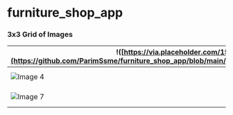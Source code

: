 # furniture_shop_app


### 3x3 Grid of Images

| !([https://via.placeholder.com/150](https://github.com/ParimSsme/furniture_shop_app/blob/main/readme_images/onboarding.png)) | ![Image 2](https://via.placeholder.com/150) | ![Image 3](https://via.placeholder.com/150) |
|--------------------------------------------|--------------------------------------------|--------------------------------------------|
| ![Image 4](https://via.placeholder.com/150) | ![Image 5](https://via.placeholder.com/150) | ![Image 6](https://via.placeholder.com/150) |
| ![Image 7](https://via.placeholder.com/150) | ![Image 8](https://via.placeholder.com/150) | ![Image 9](https://via.placeholder.com/150) |
